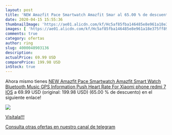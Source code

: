 ```yaml
---
layout: post
title: 'NEW Amazfit Pace Smartwatch Amazfit Smar al 65.00 % de descuento'
date: 2020-04-15 15:55:36
thumbnailImage: 'https://ae01.alicdn.com/kf/Hc5af85fba146485e8e961a18e375ff89s/NEW-Amazfit-Pace-Smartwatch-Amazfit-Smart-Watch-Bluetooth-Music-GPS-Information-Push-Heart-Rate-For-Xiaomi.jpg_350x350._SL200_.jpg'
images: [ 'https://ae01.alicdn.com/kf/Hc5af85fba146485e8e961a18e375ff89s/NEW-Amazfit-Pace-Smartwatch-Amazfit-Smart-Watch-Bluetooth-Music-GPS-Information-Push-Heart-Rate-For-Xiaomi.jpg_350x350._SL200_.jpg' ]
comments: true
category: ofertas
author: ring
slug: 4000048903136
description:
actualPrice: 69.99 USD
comparePrice: 199.98 USD
inStock: true
---
```


Ahora mismo tienes [NEW Amazfit Pace Smartwatch Amazfit Smart Watch Bluetooth Music GPS Information Push Heart Rate For Xiaomi phone redmi 7 IOS](https://www.amazon.com/dp/4000048903136/?tag=redken08-20) a 69.99 USD (original: 199.98 USD) (65.00 %  de descuento) en el siguiente enlace!

[![](https://ae01.alicdn.com/kf/Hc5af85fba146485e8e961a18e375ff89s/NEW-Amazfit-Pace-Smartwatch-Amazfit-Smart-Watch-Bluetooth-Music-GPS-Information-Push-Heart-Rate-For-Xiaomi.jpg_350x350._SL200_.jpg)](https://www.amazon.com/dp/4000048903136/?tag=redken08-20)

[Visítala!!!](https://www.amazon.com/dp/4000048903136/?tag=redken08-20)

[Consulta otras ofertas en nuestro canal de telegram](https://t.me/s/ofertas25)
